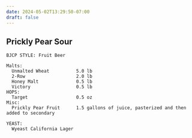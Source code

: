 ```yaml
---
date: 2024-05-02T13:29:50-07:00
draft: false
---
```

## Prickly Pear Sour ##
    BJCP STYLE: Fruit Beer
    
    Malts:
      Unmalted Wheat          5.0 lb
      2-Row                   2.0 lb
      Honey Malt              0.5 lb
      Victory                 0.5 lb
    HOPS:
      Target                  0.5 oz
    Misc:
      Prickly Pear Fruit      1.5 gallons of juice, pasterized and then added to secondary

    YEAST:
      Wyeast California Lager